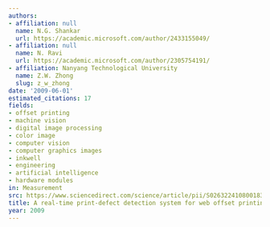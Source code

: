 ```yaml
---
authors:
- affiliation: null
  name: N.G. Shankar
  url: https://academic.microsoft.com/author/2433155049/
- affiliation: null
  name: N. Ravi
  url: https://academic.microsoft.com/author/2305754191/
- affiliation: Nanyang Technological University
  name: Z.W. Zhong
  slug: z_w_zhong
date: '2009-06-01'
estimated_citations: 17
fields:
- offset printing
- machine vision
- digital image processing
- color image
- computer vision
- computer graphics images
- inkwell
- engineering
- artificial intelligence
- hardware modules
in: Measurement
src: https://www.sciencedirect.com/science/article/pii/S0263224108001838
title: A real-time print-defect detection system for web offset printing
year: 2009
---
```

